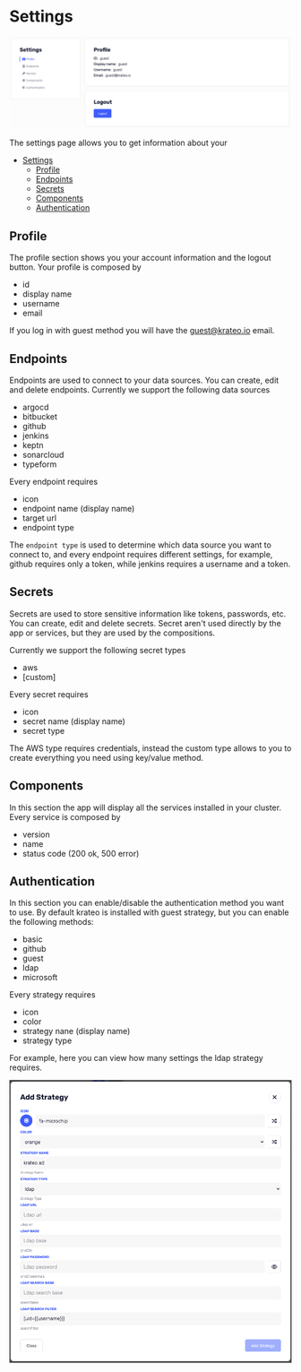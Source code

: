 # Settings

![settings](../media/app/settings.png)

The settings page allows you to get information about your

- [Settings](#settings)
  - [Profile](#profile)
  - [Endpoints](#endpoints)
  - [Secrets](#secrets)
  - [Components](#components)
  - [Authentication](#authentication)

## Profile

The profile section shows you your account information and the logout button.
Your profile is composed by

- id
- display name
- username
- email

If you log in with guest method you will have the guest@krateo.io email.

## Endpoints

Endpoints are used to connect to your data sources. You can create, edit and delete endpoints.
Currently we support the following data sources

- argocd
- bitbucket
- github
- jenkins
- keptn
- sonarcloud
- typeform

Every endpoint requires

- icon
- endpoint name (display name)
- target url
- endpoint type

The `endpoint type` is used to determine which data source you want to connect to, and every endpoint requires different settings, for example, github requires only a token, while jenkins requires a username and a token.

## Secrets

Secrets are used to store sensitive information like tokens, passwords, etc. You can create, edit and delete secrets.
Secret aren't used directly by the app or services, but they are used by the compositions.

Currently we support the following secret types

- aws
- [custom]

Every secret requires

- icon
- secret name (display name)
- secret type

The AWS type requires credentials, instead the custom type allows to you to create everything you need using key/value method.

## Components

In this section the app will display all the services installed in your cluster.
Every service is composed by

- version
- name
- status code (200 ok, 500 error)

## Authentication

In this section you can enable/disable the authentication method you want to use.
By default krateo is installed with guest strategy, but you can enable the following methods:

- basic
- github
- guest
- ldap
- microsoft

Every strategy requires

- icon
- color
- strategy nane (display name)
- strategy type

For example, here you can view how many settings the ldap strategy requires.

![settings auth](../media/app/settings_auth.png)
